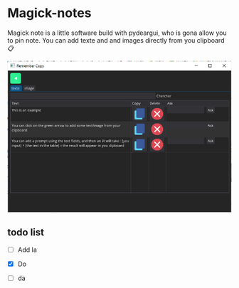 # Magick-notes


Magick note is a little software build with pydeargui, who is gona allow you to pin note. You can add texte and  and images directly from you clipboard 📋 

![Preview](demonstration.png)


## todo list 
- [ ] Add Ia
- [x] Do 
- [ ] da


